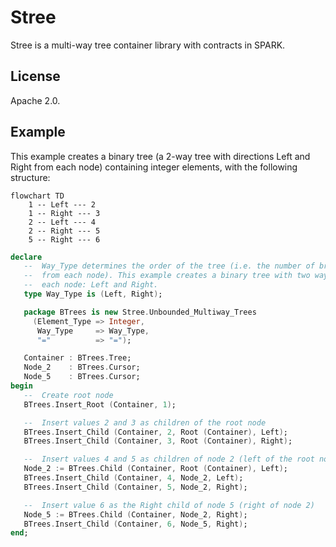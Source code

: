 # Stree

Stree is a multi-way tree container library with contracts in SPARK.

## License

Apache 2.0.

## Example

This example creates a binary tree (a 2-way tree with directions
Left and Right from each node) containing integer elements, with the following
structure:

```mermaid
flowchart TD
    1 -- Left --- 2
    1 -- Right --- 3
    2 -- Left --- 4
    2 -- Right --- 5
    5 -- Right --- 6
```

```ada
declare
   --  Way_Type determines the order of the tree (i.e. the number of branches
   --  from each node). This example creates a binary tree with two ways from
   --  each node: Left and Right.
   type Way_Type is (Left, Right);

   package BTrees is new Stree.Unbounded_Multiway_Trees
     (Element_Type => Integer,
      Way_Type     => Way_Type,
      "="          => "=");

   Container : BTrees.Tree;
   Node_2    : BTrees.Cursor;
   Node_5    : BTrees.Cursor;
begin
   --  Create root node
   BTrees.Insert_Root (Container, 1);

   --  Insert values 2 and 3 as children of the root node
   BTrees.Insert_Child (Container, 2, Root (Container), Left);
   BTrees.Insert_Child (Container, 3, Root (Container), Right);

   --  Insert values 4 and 5 as children of node 2 (left of the root node)
   Node_2 := BTrees.Child (Container, Root (Container), Left);
   BTrees.Insert_Child (Container, 4, Node_2, Left);
   BTrees.Insert_Child (Container, 5, Node_2, Right);

   --  Insert value 6 as the Right child of node 5 (right of node 2)
   Node_5 := BTrees.Child (Container, Node_2, Right);
   BTrees.Insert_Child (Container, 6, Node_5, Right);
end;
```
